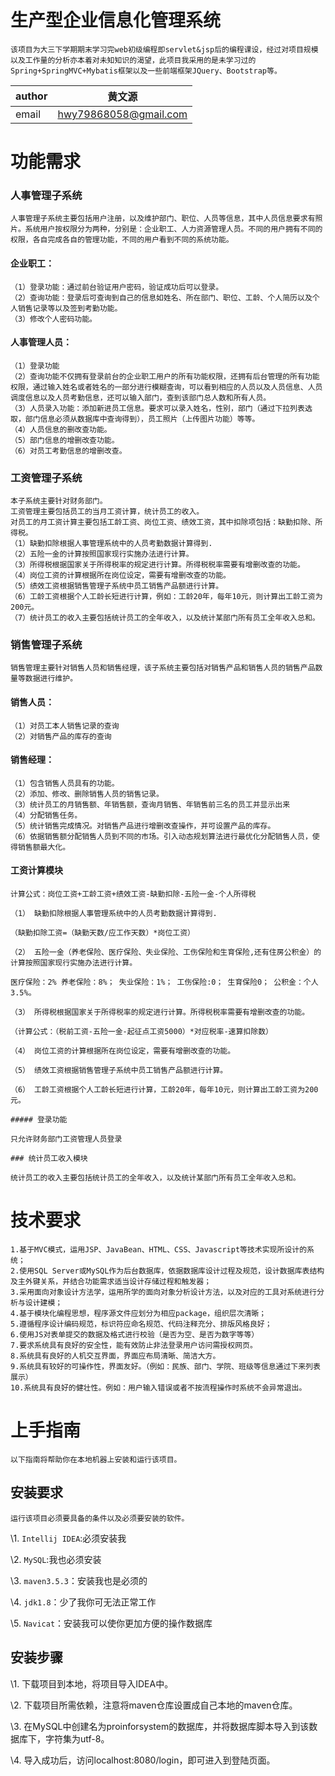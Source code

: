# 生产型企业信息化管理系统

	该项目为大三下学期期末学习完web初级编程即servlet&jsp后的编程课设，经过对项目规模以及工作量的分析亦本着对未知知识的渴望，此项目我采用的是未学习过的Spring+SpringMVC+Mybatis框架以及一些前端框架JQuery、Bootstrap等。


|    author  |   黄文源  
| ---- | ---- |
|    email  | hwy79868058@gmail.com|


# 功能需求
	
### 人事管理子系统
	人事管理子系统主要包括用户注册，以及维护部门、职位、人员等信息，其中人员信息要求有照片。系统用户按权限分为两种，分别是：企业职工、人力资源管理人员。不同的用户拥有不同的权限，各自完成各自的管理功能，不同的用户看到不同的系统功能。

#### 企业职工：
	（1）登录功能：通过前台验证用户密码，验证成功后可以登录。
	（2）查询功能：登录后可查询到自己的信息如姓名、所在部门、职位、工龄、个人简历以及个人销售记录等以及签到考勤功能。
	（3）修改个人密码功能。

#### 人事管理人员：
	（1）登录功能
	（2）查询功能不仅拥有登录前台的企业职工用户的所有功能权限，还拥有后台管理的所有功能权限，通过输入姓名或者姓名的一部分进行模糊查询，可以看到相应的人员以及人员信息、人员调度信息以及人员考勤信息，还可以输入部门，查到该部门总人数和所有人员。
	（3）人员录入功能：添加新进员工信息。要求可以录入姓名，性别，部门（通过下拉列表选取，部门信息必须从数据库中查询得到），员工照片（上传图片功能）等等。
	（4）人员信息的删改查功能。
	（5）部门信息的增删改查功能。
	（6）对员工考勤信息的增删改查。

### 工资管理子系统
	本子系统主要针对财务部门。
	工资管理主要包括员工的当月工资计算，统计员工的收入。
	对员工的月工资计算主要包括工龄工资、岗位工资、绩效工资，其中扣除项包括：缺勤扣除、所得税。
	（1）缺勤扣除根据人事管理系统中的人员考勤数据计算得到.
	（2）五险一金的计算按照国家现行实施办法进行计算。
	（3）所得税根据国家关于所得税率的规定进行计算。所得税税率需要有增删改查的功能。
	（4）岗位工资的计算根据所在岗位设定，需要有增删改查的功能。
	（5）绩效工资根据销售管理子系统中员工销售产品额进行计算。
	（6）工龄工资根据个人工龄长短进行计算，例如：工龄20年，每年10元，则计算出工龄工资为200元。
	（7）统计员工的收入主要包括统计员工的全年收入，以及统计某部门所有员工全年收入总和。
	
### 销售管理子系统
	
	销售管理主要针对销售人员和销售经理，该子系统主要包括对销售产品和销售人员的销售产品数量等数据进行维护。
	
#### 销售人员：
	（1）对员工本人销售记录的查询
	（2）对销售产品的库存的查询
	
#### 销售经理：
	（1）包含销售人员具有的功能。
	（2）添加、修改、删除销售人员的销售记录。
	（3）统计员工的月销售额、年销售额，查询月销售、年销售前三名的员工并显示出来
	（4）分配销售任务。
	（5）统计销售完成情况。对销售产品进行增删改查操作，并可设置产品的库存。
	（6）依据销售额分配销售人员到不同的市场。引入动态规划算法进行最优化分配销售人员，使得销售额最大化。
	
#### 工资计算模块

	计算公式：岗位工资+工龄工资+绩效工资-缺勤扣除-五险一金-个人所得税

	（1） 缺勤扣除根据人事管理系统中的人员考勤数据计算得到.

	（缺勤扣除工资=（缺勤天数/应工作天数）*岗位工资）

	（2） 五险一金（养老保险、医疗保险、失业保险、工伤保险和生育保险,还有住房公积金）的计算按照国家现行实施办法进行计算。

	医疗保险：2% 养老保险：8%； 失业保险：1%； 工伤保险:0； 生育保险0； 公积金：个人3.5%。 

	（3） 所得税根据国家关于所得税率的规定进行计算。所得税税率需要有增删改查的功能。

	（计算公式：（税前工资-五险一金-起征点工资5000）*对应税率-速算扣除数）

	（4） 岗位工资的计算根据所在岗位设定，需要有增删改查的功能。

	（5） 绩效工资根据销售管理子系统中员工销售产品额进行计算。

	（6） 工龄工资根据个人工龄长短进行计算，工龄20年，每年10元，则计算出工龄工资为200元。

	##### 登录功能

	只允许财务部门工资管理人员登录

	### 统计员工收入模块

	统计员工的收入主要包括统计员工的全年收入，以及统计某部门所有员工全年收入总和。

# 技术要求
	1.基于MVC模式，运用JSP、JavaBean、HTML、CSS、Javascript等技术实现所设计的系统；
	2.使用SQL Server或MySQL作为后台数据库，依据数据库设计过程及规范，设计数据库表结构及主外键关系，并结合功能需求适当设计存储过程和触发器；
	3.采用面向对象设计方法学，运用所学的面向对象分析设计方法，以及对应的工具对系统进行分析与设计建模；
	4.基于模块化编程思想，程序源文件应划分为相应package，组织层次清晰；
	5.遵循程序设计编码规范，标识符应命名规范、代码注释充分、排版风格良好；
	6.使用JS对表单提交的数据及格式进行校验（是否为空、是否为数字等等）
	7.要求系统具有良好的安全性，能有效防止非法登录用户访问需授权网页。
	8.系统具有良好的人机交互界面，界面应布局清晰、简洁大方。
	9.系统具有较好的可操作性，界面友好。（例如：民族、部门、学院、班级等信息通过下来列表展示）
	10.系统具有良好的健壮性。例如：用户输入错误或者不按流程操作时系统不会异常退出。

# 上手指南

	以下指南将帮助你在本地机器上安装和运行该项目。
	
## 安装要求

	运行该项目必须要具备的条件以及必须要安装的软件。

\1.   `Intellij IDEA`:必须安装我

\2.   `MySQL`:我也必须安装

\3.   `maven3.5.3`：安装我也是必须的

\4.  `jdk1.8`：少了我你可无法正常工作

\5.  `Navicat`：安装我可以使你更加方便的操作数据库

## 安装步骤


\1.  下载项目到本地，将项目导入IDEA中。

\2.  下载项目所需依赖，注意将maven仓库设置成自己本地的maven仓库。

\3.  在MySQL中创建名为proinforsystem的数据库，并将数据库脚本导入到该数据库下，字符集为utf-8。

\4. 导入成功后，访问localhost:8080/login，即可进入到登陆页面。




